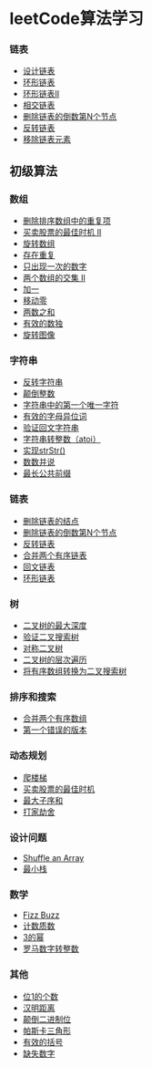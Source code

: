 # leetCode算法学习

### 链表
* [设计链表](https://github.com/wlq1005/leetCode/blob/master/src/com/wlq/algorithm/linkedlist/MyLinkedList.java)
* [环形链表](https://github.com/wlq1005/leetCode/blob/master/src/com/wlq/algorithm/linkedlist/LinkedListCycle.java)
* [环形链表II](https://github.com/wlq1005/leetCode/blob/master/src/com/wlq/algorithm/linkedlist/LinkedListCycle2.java)
* [相交链表](https://github.com/wlq1005/leetCode/blob/master/src/com/wlq/algorithm/linkedlist/IntersectionNode.java)
* [删除链表的倒数第N个节点](https://github.com/wlq1005/leetCode/blob/master/src/com/wlq/algorithm/linkedlist/RemoveNthFromEnd.java)
* [反转链表](https://github.com/wlq1005/leetCode/blob/master/src/com/wlq/algorithm/linkedlist/ReverseList.java)
* [移除链表元素](https://github.com/wlq1005/leetCode/blob/master/src/com/wlq/algorithm/linkedlist/ReverseList.java)

## 初级算法
### 数组
* [删除排序数组中的重复项](https://github.com/wlq1005/leetCode/blob/master/src/com/wlq/algorithm/array/Lesson21.java)
* [买卖股票的最佳时机 II](https://github.com/wlq1005/leetCode/blob/master/src/com/wlq/algorithm/array/Lesson22.java)
* [旋转数组](https://github.com/wlq1005/leetCode/blob/master/src/com/wlq/algorithm/array/Lesson23.java)
* [存在重复](https://github.com/wlq1005/leetCode/blob/master/src/com/wlq/algorithm/array/Lesson24.java)
* [只出现一次的数字](https://github.com/wlq1005/leetCode/blob/master/src/com/wlq/algorithm/array/Lesson25.java)
* [两个数组的交集 II](https://github.com/wlq1005/leetCode/blob/master/src/com/wlq/algorithm/array/Lesson26.java)
* [加一](https://github.com/wlq1005/leetCode/blob/master/src/com/wlq/algorithm/array/Lesson27.java)
* [移动零](https://github.com/wlq1005/leetCode/blob/master/src/com/wlq/algorithm/array/Lesson28.java)
* [两数之和](https://github.com/wlq1005/leetCode/blob/master/src/com/wlq/algorithm/array/Lesson29.java)
* [有效的数独](https://github.com/wlq1005/leetCode/blob/master/src/com/wlq/algorithm/array/Lesson30.java)
* [旋转图像](https://github.com/wlq1005/leetCode/blob/master/src/com/wlq/algorithm/array/Lesson31.java)

### 字符串
* [反转字符串]()  
* [颠倒整数]()  
* [字符串中的第一个唯一字符]()  
* [有效的字母异位词]()  
* [验证回文字符串]()  
* [字符串转整数（atoi）]()  
* [实现strStr()]()  
* [数数并说]()  
* [最长公共前缀]()

### 链表
* [删除链表的结点]()
* [删除链表的倒数第N个节点]()  
* [反转链表]()  
* [合并两个有序链表]()  
* [回文链表]()  
* [环形链表]()  

### 树
* [二叉树的最大深度]()  
* [验证二叉搜索树]()  
* [对称二叉树]()  
* [二叉树的层次遍历]()  
* [将有序数组转换为二叉搜索树]()  

### 排序和搜索
* [合并两个有序数组]()    
* [第一个错误的版本]()    

### 动态规划
* [爬楼梯]()    
* [买卖股票的最佳时机]()    
* [最大子序和]()    
* [打家劫舍]()  

### 设计问题
* [Shuffle an Array]()
* [最小栈]()  

### 数学
* [Fizz Buzz]()
* [计数质数]()  
* [3的幂]()  
* [罗马数字转整数]()    

### 其他
* [位1的个数]()
* [汉明距离]()  
* [颠倒二进制位]()  
* [帕斯卡三角形]()  
* [有效的括号]()  
* [缺失数字]()    


